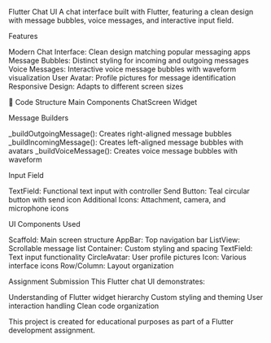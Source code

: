 Flutter Chat UI
A chat interface built with Flutter, featuring a clean design with message bubbles, voice messages, and interactive input field.

 Features

Modern Chat Interface: Clean design matching popular messaging apps
Message Bubbles: Distinct styling for incoming and outgoing messages
Voice Messages: Interactive voice message bubbles with waveform visualization
User Avatar: Profile pictures for message identification
Responsive Design: Adapts to different screen sizes

🔧 Code Structure
Main Components
ChatScreen Widget


Message Builders

_buildOutgoingMessage(): Creates right-aligned message bubbles
_buildIncomingMessage(): Creates left-aligned message bubbles with avatars
_buildVoiceMessage(): Creates voice message bubbles with waveform

Input Field

TextField: Functional text input with controller
Send Button: Teal circular button with send icon
Additional Icons: Attachment, camera, and microphone icons

 UI Components Used

Scaffold: Main screen structure
AppBar: Top navigation bar
ListView: Scrollable message list
Container: Custom styling and spacing
TextField: Text input functionality
CircleAvatar: User profile pictures
Icon: Various interface icons
Row/Column: Layout organization

Assignment Submission
This Flutter chat UI demonstrates:

Understanding of Flutter widget hierarchy
Custom styling and theming
User interaction handling
Clean code organization


This project is created for educational purposes as part of a Flutter development assignment.


